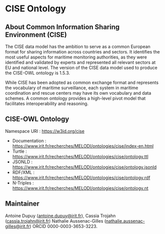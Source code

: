 # CISE Ontology

## About Common Information Sharing Environment (CISE)

The CISE data model has the ambition to serve as a common European format for sharing information across countries and sectors. It identifies the most useful aspects for maritime monitoring authorities, as they were identified and validated by experts and represented all relevant sectors at EU and national level. The version of the CISE data model used to produce the CISE-OWL ontology is 1.5.3.

While CISE has been adopted as common exchange format and represents the vocabulary of maritime surveillance, each system in maritime coordination and rescue centers may have its own vocabulary and data schemes. A common ontology provides a high-level pivot model that facilitates interoperability and reasoning.


## CISE-OWL Ontology

Namespace URI : https://w3id.org/cise

- Documentation : https://www.irit.fr/recherches/MELODI/ontologies/cise/index-en.html
- Turtle : https://www.irit.fr/recherches/MELODI/ontologies/cise/ontology.ttl
- JSONLD : https://www.irit.fr/recherches/MELODI/ontologies/cise/ontology.jsonld
- RDF/XML : https://www.irit.fr/recherches/MELODI/ontologies/cise/ontology.rdf
- N-Triples : https://www.irit.fr/recherches/MELODI/ontologies/cise/ontology.nt

## Maintainer

Antoine Dupuy (antoine.dupuy@irit.fr), Cassia Trojahn (cassia.trojahn@irit.fr) Nathalie Aussenac-Gilles (nathalie.aussenac-gilles@irit.fr) ORCID 0000-0003-3653-3223.
